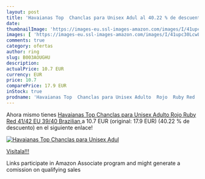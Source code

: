 ```yaml
---
layout: post
title: 'Havaianas Top  Chanclas para Unisex Adul al 40.22 % de descuento'
date: 
thumbnailImage: 'https://images-eu.ssl-images-amazon.com/images/I/41upc30LcwL._SL200_.jpg'
images: [ 'https://images-eu.ssl-images-amazon.com/images/I/41upc30LcwL._SL200_.jpg' ]
comments: true
category: ofertas
author: ring
slug: B003AOUGHU
description:
actualPrice: 10.7 EUR
currency: EUR
price: 10.7
comparePrice: 17.9 EUR
inStock: true
prodname: 'Havaianas Top  Chanclas para Unisex Adulto  Rojo  Ruby Red   41/42 EU  39/40 Brazilian '
---
```


Ahora mismo tienes [Havaianas Top  Chanclas para Unisex Adulto  Rojo  Ruby Red   41/42 EU  39/40 Brazilian ](https://www.amazon.es/dp/B003AOUGHU/?tag=tolees-21) a 10.7 EUR (original: 17.9 EUR) (40.22 %  de descuento) en el siguiente enlace!

[![Havaianas Top  Chanclas para Unisex Adul](https://images-eu.ssl-images-amazon.com/images/I/41upc30LcwL._SL200_.jpg)](https://www.amazon.es/dp/B003AOUGHU/?tag=tolees-21)

[Visítala!!!](https://www.amazon.es/dp/B003AOUGHU/?tag=tolees-21)

Links participate in Amazon Associate program and might generate a comission on qualifying sales
